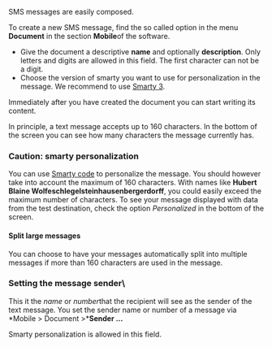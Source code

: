 SMS messages are easily composed.

To create a new SMS message, find the so called option in the menu
**Document** in the section **Mobile**of the software.

-   Give the document a descriptive **name** and optionally
    **description**. Only letters and digits are allowed in this field.
    The first character can not be a digit.
-   Choose the version of smarty you want to use for personalization in
    the message. We recommend to use [Smarty
    3](./smarty-2-vs-smarty-3.md).

Immediately after you have created the document you can start writing
its content.

In principle, a text message accepts up to 160 characters. In the bottom
of the screen you can see how many characters the message currently has.

### Caution: smarty personalization

You can use [Smarty
code](https://www.copernica.com/en/support/personalize-campaigns) to
personalize the message. You should however take into account the
maximum of 160 characters. With names like **Hubert Blaine
Wolfeschlegelsteinhausenbergerdorff**, you could easily exceed the
maximum number of characters. To see your message displayed with data
from the test destination, check the option *Personalized* in the bottom
of the screen.

#### Split large messages

You can choose to have your messages automatically split into multiple
messages if more than 160 characters are used in the message.

### Setting the message sender\

This it the *name* or *number*that the recipient will see as the sender
of the text message. You set the sender name or number of a message via
*Mobile \> Document \>***Sender ...**

Smarty personalization is allowed in this field.

